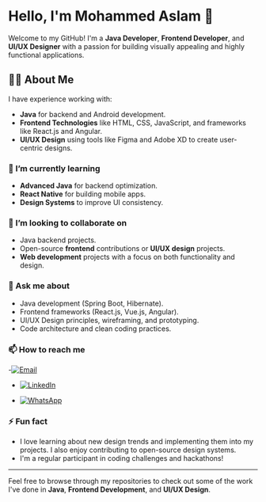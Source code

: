 # Hello, I'm Mohammed Aslam 👋

Welcome to my GitHub! I'm a **Java Developer**, **Frontend Developer**, and **UI/UX Designer** with a passion for building visually appealing and highly functional applications.

## 👨‍💻 About Me
I have experience working with:
- **Java** for backend and Android development.
- **Frontend Technologies** like HTML, CSS, JavaScript, and frameworks like React.js and Angular.
- **UI/UX Design** using tools like Figma and Adobe XD to create user-centric designs.


### 🌱 I’m currently learning
- **Advanced Java** for backend optimization.
- **React Native** for building mobile apps.
- **Design Systems** to improve UI consistency.

### 👯 I’m looking to collaborate on
- Java backend projects.
- Open-source **frontend** contributions or **UI/UX design** projects.
- **Web development** projects with a focus on both functionality and design.

### 💬 Ask me about
- Java development (Spring Boot, Hibernate).
- Frontend frameworks (React.js, Vue.js, Angular).
- UI/UX Design principles, wireframing, and prototyping.
- Code architecture and clean coding practices.

### 📫 How to reach me
-[![Email](https://img.shields.io/badge/Email-mohammedaslamaslam419%40gmail.com-blue?style=flat&logo=gmail&logoColor=white)](mailto:mohammedaslamaslam419@gmail.com)

- [![LinkedIn](https://img.shields.io/badge/-LinkedIn-blue?style=flat&logo=Linkedin&logoColor=white)](https://www.linkedin.com/in/mohammed-aslam-m-57443425b)

- [![WhatsApp](https://img.shields.io/badge/WhatsApp-9894411214-green?style=flat&logo=whatsapp&logoColor=white)](https://wa.me/919894411214)




### ⚡ Fun fact
- I love learning about new design trends and implementing them into my projects. I also enjoy contributing to open-source design systems.
- I'm a regular participant in coding challenges and hackathons!

---

Feel free to browse through my repositories to check out some of the work I've done in **Java**, **Frontend Development**, and **UI/UX Design**.
